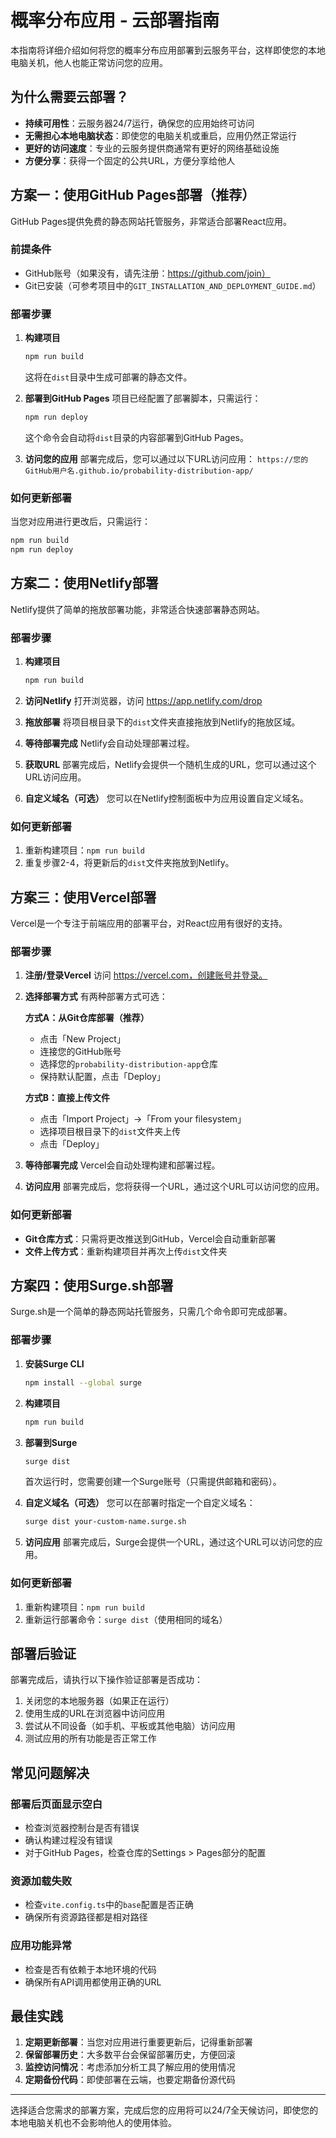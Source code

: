 # 概率分布应用 - 云部署指南

本指南将详细介绍如何将您的概率分布应用部署到云服务平台，这样即使您的本地电脑关机，他人也能正常访问您的应用。

## 为什么需要云部署？

- **持续可用性**：云服务器24/7运行，确保您的应用始终可访问
- **无需担心本地电脑状态**：即使您的电脑关机或重启，应用仍然正常运行
- **更好的访问速度**：专业的云服务提供商通常有更好的网络基础设施
- **方便分享**：获得一个固定的公共URL，方便分享给他人

## 方案一：使用GitHub Pages部署（推荐）

GitHub Pages提供免费的静态网站托管服务，非常适合部署React应用。

### 前提条件

- GitHub账号（如果没有，请先注册：https://github.com/join）
- Git已安装（可参考项目中的`GIT_INSTALLATION_AND_DEPLOYMENT_GUIDE.md`）

### 部署步骤

1. **构建项目**
   ```bash
   npm run build
   ```
   这将在`dist`目录中生成可部署的静态文件。

2. **部署到GitHub Pages**
   项目已经配置了部署脚本，只需运行：
   ```bash
   npm run deploy
   ```
   这个命令会自动将`dist`目录的内容部署到GitHub Pages。

3. **访问您的应用**
   部署完成后，您可以通过以下URL访问应用：
   `https://您的GitHub用户名.github.io/probability-distribution-app/`

### 如何更新部署

当您对应用进行更改后，只需运行：
```bash
npm run build
npm run deploy
```

## 方案二：使用Netlify部署

Netlify提供了简单的拖放部署功能，非常适合快速部署静态网站。

### 部署步骤

1. **构建项目**
   ```bash
   npm run build
   ```

2. **访问Netlify**
   打开浏览器，访问 https://app.netlify.com/drop

3. **拖放部署**
   将项目根目录下的`dist`文件夹直接拖放到Netlify的拖放区域。

4. **等待部署完成**
   Netlify会自动处理部署过程。

5. **获取URL**
   部署完成后，Netlify会提供一个随机生成的URL，您可以通过这个URL访问应用。

6. **自定义域名（可选）**
   您可以在Netlify控制面板中为应用设置自定义域名。

### 如何更新部署

1. 重新构建项目：`npm run build`
2. 重复步骤2-4，将更新后的`dist`文件夹拖放到Netlify。

## 方案三：使用Vercel部署

Vercel是一个专注于前端应用的部署平台，对React应用有很好的支持。

### 部署步骤

1. **注册/登录Vercel**
   访问 https://vercel.com，创建账号并登录。

2. **选择部署方式**
   有两种部署方式可选：

   **方式A：从Git仓库部署（推荐）**
   - 点击「New Project」
   - 连接您的GitHub账号
   - 选择您的`probability-distribution-app`仓库
   - 保持默认配置，点击「Deploy」

   **方式B：直接上传文件**
   - 点击「Import Project」→「From your filesystem」
   - 选择项目根目录下的`dist`文件夹上传
   - 点击「Deploy」

3. **等待部署完成**
   Vercel会自动处理构建和部署过程。

4. **访问应用**
   部署完成后，您将获得一个URL，通过这个URL可以访问您的应用。

### 如何更新部署

- **Git仓库方式**：只需将更改推送到GitHub，Vercel会自动重新部署
- **文件上传方式**：重新构建项目并再次上传`dist`文件夹

## 方案四：使用Surge.sh部署

Surge.sh是一个简单的静态网站托管服务，只需几个命令即可完成部署。

### 部署步骤

1. **安装Surge CLI**
   ```bash
   npm install --global surge
   ```

2. **构建项目**
   ```bash
   npm run build
   ```

3. **部署到Surge**
   ```bash
   surge dist
   ```
   首次运行时，您需要创建一个Surge账号（只需提供邮箱和密码）。

4. **自定义域名（可选）**
   您可以在部署时指定一个自定义域名：
   ```bash
   surge dist your-custom-name.surge.sh
   ```

5. **访问应用**
   部署完成后，Surge会提供一个URL，通过这个URL可以访问您的应用。

### 如何更新部署

1. 重新构建项目：`npm run build`
2. 重新运行部署命令：`surge dist`（使用相同的域名）

## 部署后验证

部署完成后，请执行以下操作验证部署是否成功：

1. 关闭您的本地服务器（如果正在运行）
2. 使用生成的URL在浏览器中访问应用
3. 尝试从不同设备（如手机、平板或其他电脑）访问应用
4. 测试应用的所有功能是否正常工作

## 常见问题解决

### 部署后页面显示空白
- 检查浏览器控制台是否有错误
- 确认构建过程没有错误
- 对于GitHub Pages，检查仓库的Settings > Pages部分的配置

### 资源加载失败
- 检查`vite.config.ts`中的`base`配置是否正确
- 确保所有资源路径都是相对路径

### 应用功能异常
- 检查是否有依赖于本地环境的代码
- 确保所有API调用都使用正确的URL

## 最佳实践

1. **定期更新部署**：当您对应用进行重要更新后，记得重新部署
2. **保留部署历史**：大多数平台会保留部署历史，方便回滚
3. **监控访问情况**：考虑添加分析工具了解应用的使用情况
4. **定期备份代码**：即使部署在云端，也要定期备份源代码

---

选择适合您需求的部署方案，完成后您的应用将可以24/7全天候访问，即使您的本地电脑关机也不会影响他人的使用体验。